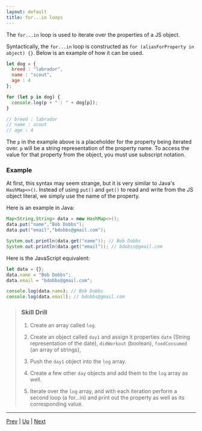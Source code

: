 ```yaml
---
layout: default
title: for...in loops
---
```

The `for...in` loop is used to iterate over the properties of a JS object.

Syntactically, the `for...in` loop is constructed as `for (aliasForProperty in object) {}`. Below is an example of how it can be used.

```js
let dog = {
  breed : "labrador",
  name : "scout",
  age : 4
};

for (let p in dog) {
  console.log(p + " : " + dog[p]);
}

// breed : labrador
// name : scout
// age : 4
```

The `p` in the example above is a placeholder for the property being iterated over. `p` will be a string representation of the property name. To access the value for that property from the object, you must use subscript notation.

### Example
At first, this syntax may seem strange, but it is very similar to Java's `HashMap<>()`. Instead of using `put()` and `get()` to read and write from the JS object literal, we simply use the name of the property.

Here is an example in Java:

```java
Map<String,String> data = new HashMap<>();
data.put("name","Bob Dobbs");
data.put("email","bdobbs@gmail.com");

System.out.println(data.get("name")); // Bob Dobbs
System.out.println(data.get("email")); // bdobss@gmail.com
```

Here is the JavaScript equivalent:

```js
let data = {};
data.name = "Bob Dobbs";
data.email = "bdobbs@gmail.com";

console.log(data.name); // Bob Dobbs
console.log(data.email); // bdobbs@gmail.com
```

> ### Skill Drill
> 1. Create an array called `log`.  
>
> 1. Create an object called `day1` and assign it properties `date` (String representation of the date), `didWorkout` (boolean), `foodConsumed` (an array of strings),
>
> 1. Push the `day1` object into the `log` array.
>
> 1. Create a few other `day` objects and add them to the `log` array as well.
>
> 1. Iterate over the `log` array, and with each iteration perform a second loop (a for...in) and print out the property as well as its corresponding value.

<hr>

[Prev](manipulatingProperties.md) | [Up](README.md) | [Next](objectsAreKeyValuePairs-labs.md)

